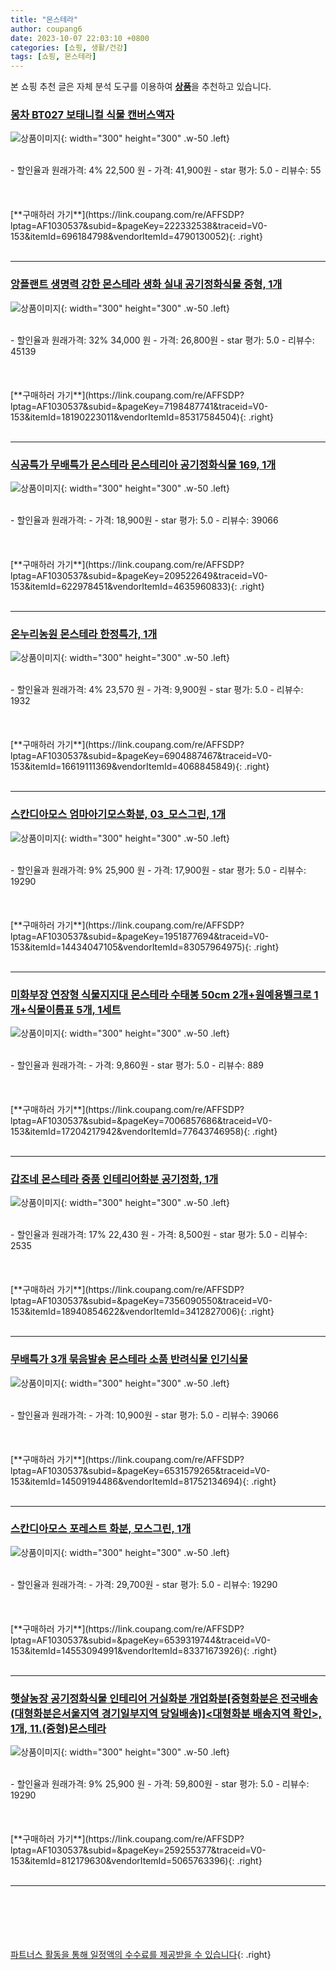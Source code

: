 ```yaml
---
title: "몬스테라"
author: coupang6
date: 2023-10-07 22:03:10 +0800
categories: [쇼핑, 생활/건강]
tags: [쇼핑, 몬스테라]
---
```


본 쇼핑 추천 글은 자체 분석 도구를 이용하여 [**상품**](https://link.coupang.com/a/bao1ui)을 추천하고 있습니다.

### [몽차 BT027 보태니컬 식물 캔버스액자](https://link.coupang.com/re/AFFSDP?lptag=AF1030537&subid=&pageKey=222332538&traceid=V0-153&itemId=696184798&vendorItemId=4790130052)

![상품이미지](https://thumbnail8.coupangcdn.com/thumbnails/remote/230x230ex/image/vendor_inventory/737a/27f10ae9ff07f0be105151b2b4357e8b6e05eb35a6729a66af66a0d63634.jpg){: width="300" height="300" .w-50 .left}


<br>
- 할인율과 원래가격: 4%  22,500   원
- 가격: 41,900원
- star 평가: 5.0
- 리뷰수: 55
<br>
<br>
<br>
<br>
[**구매하러 가기**](https://link.coupang.com/re/AFFSDP?lptag=AF1030537&subid=&pageKey=222332538&traceid=V0-153&itemId=696184798&vendorItemId=4790130052){: .right}
<br>
<br>

---

### [앙플랜트 생명력 강한 몬스테라 생화 실내 공기정화식물 중형, 1개](https://link.coupang.com/re/AFFSDP?lptag=AF1030537&subid=&pageKey=7198487741&traceid=V0-153&itemId=18190223011&vendorItemId=85317584504)

![상품이미지](https://thumbnail6.coupangcdn.com/thumbnails/remote/230x230ex/image/vendor_inventory/6cef/82a15a081a818178890f1b79618a764eba92f4f3bbf6e5687c02dfa3ecae.jpg){: width="300" height="300" .w-50 .left}


<br>
- 할인율과 원래가격: 32%  34,000   원
- 가격: 26,800원
- star 평가: 5.0
- 리뷰수: 45139
<br>
<br>
<br>
<br>
[**구매하러 가기**](https://link.coupang.com/re/AFFSDP?lptag=AF1030537&subid=&pageKey=7198487741&traceid=V0-153&itemId=18190223011&vendorItemId=85317584504){: .right}
<br>
<br>

---

### [식공특가 무배특가 몬스테라 몬스테리아 공기정화식물 169, 1개](https://link.coupang.com/re/AFFSDP?lptag=AF1030537&subid=&pageKey=209522649&traceid=V0-153&itemId=622978451&vendorItemId=4635960833)

![상품이미지](https://thumbnail10.coupangcdn.com/thumbnails/remote/230x230ex/image/vendor_inventory/beba/40cfd799ad3d7fbe1842e52d2bbf0d61f83118c2d3082a78600d2032cdcb.jpg){: width="300" height="300" .w-50 .left}


<br>
- 할인율과 원래가격: 
- 가격: 18,900원
- star 평가: 5.0
- 리뷰수: 39066
<br>
<br>
<br>
<br>
[**구매하러 가기**](https://link.coupang.com/re/AFFSDP?lptag=AF1030537&subid=&pageKey=209522649&traceid=V0-153&itemId=622978451&vendorItemId=4635960833){: .right}
<br>
<br>

---

### [온누리농원 몬스테라 한정특가, 1개](https://link.coupang.com/re/AFFSDP?lptag=AF1030537&subid=&pageKey=6904887467&traceid=V0-153&itemId=16619111369&vendorItemId=4068845849)

![상품이미지](https://thumbnail8.coupangcdn.com/thumbnails/remote/230x230ex/image/vendor_inventory/ed35/464f566bfae2b4f88c77f0e03397d61951697f5c0d373851e9682431deb5.jpg){: width="300" height="300" .w-50 .left}


<br>
- 할인율과 원래가격: 4%  23,570   원
- 가격: 9,900원
- star 평가: 5.0
- 리뷰수: 1932
<br>
<br>
<br>
<br>
[**구매하러 가기**](https://link.coupang.com/re/AFFSDP?lptag=AF1030537&subid=&pageKey=6904887467&traceid=V0-153&itemId=16619111369&vendorItemId=4068845849){: .right}
<br>
<br>

---

### [스칸디아모스 엄마아기모스화분, 03_모스그린, 1개](https://link.coupang.com/re/AFFSDP?lptag=AF1030537&subid=&pageKey=1951877694&traceid=V0-153&itemId=14434047105&vendorItemId=83057964975)

![상품이미지](https://thumbnail9.coupangcdn.com/thumbnails/remote/230x230ex/image/vendor_inventory/0a28/f477048634801ca2a6f6ab8f1128d14420a6d9554e90c46275a3b3912c6f.jpg){: width="300" height="300" .w-50 .left}


<br>
- 할인율과 원래가격: 9%  25,900   원
- 가격: 17,900원
- star 평가: 5.0
- 리뷰수: 19290
<br>
<br>
<br>
<br>
[**구매하러 가기**](https://link.coupang.com/re/AFFSDP?lptag=AF1030537&subid=&pageKey=1951877694&traceid=V0-153&itemId=14434047105&vendorItemId=83057964975){: .right}
<br>
<br>

---

### [미화부장 연장형 식물지지대 몬스테라 수태봉 50cm 2개+원예용벨크로 1개+식물이름표 5개, 1세트](https://link.coupang.com/re/AFFSDP?lptag=AF1030537&subid=&pageKey=7006857686&traceid=V0-153&itemId=17204217942&vendorItemId=77643746958)

![상품이미지](https://thumbnail8.coupangcdn.com/thumbnails/remote/230x230ex/image/retail/images/3743686373290242-d5790f34-c193-4350-aac1-25401e57275b.jpg){: width="300" height="300" .w-50 .left}


<br>
- 할인율과 원래가격: 
- 가격: 9,860원
- star 평가: 5.0
- 리뷰수: 889
<br>
<br>
<br>
<br>
[**구매하러 가기**](https://link.coupang.com/re/AFFSDP?lptag=AF1030537&subid=&pageKey=7006857686&traceid=V0-153&itemId=17204217942&vendorItemId=77643746958){: .right}
<br>
<br>

---

### [갑조네 몬스테라 중품 인테리어화분 공기정화, 1개](https://link.coupang.com/re/AFFSDP?lptag=AF1030537&subid=&pageKey=7356090550&traceid=V0-153&itemId=18940854622&vendorItemId=3412827006)

![상품이미지](https://thumbnail6.coupangcdn.com/thumbnails/remote/230x230ex/image/vendor_inventory/6333/09795d3f645f4ed65384e9ec4450aee0e4879ec2e74cbdbc4cf38cafe1ca.jpg){: width="300" height="300" .w-50 .left}


<br>
- 할인율과 원래가격: 17%  22,430   원
- 가격: 8,500원
- star 평가: 5.0
- 리뷰수: 2535
<br>
<br>
<br>
<br>
[**구매하러 가기**](https://link.coupang.com/re/AFFSDP?lptag=AF1030537&subid=&pageKey=7356090550&traceid=V0-153&itemId=18940854622&vendorItemId=3412827006){: .right}
<br>
<br>

---

### [무배특가 3개 묶음발송 몬스테라 소품 반려식물 인기식물](https://link.coupang.com/re/AFFSDP?lptag=AF1030537&subid=&pageKey=6531579265&traceid=V0-153&itemId=14509194486&vendorItemId=81752134694)

![상품이미지](https://thumbnail9.coupangcdn.com/thumbnails/remote/230x230ex/image/vendor_inventory/1ae5/ff4f3d69e3425fe1e235fc01780b95dbde09efd0d199fd1aa15a6f6ee370.jpg){: width="300" height="300" .w-50 .left}


<br>
- 할인율과 원래가격: 
- 가격: 10,900원
- star 평가: 5.0
- 리뷰수: 39066
<br>
<br>
<br>
<br>
[**구매하러 가기**](https://link.coupang.com/re/AFFSDP?lptag=AF1030537&subid=&pageKey=6531579265&traceid=V0-153&itemId=14509194486&vendorItemId=81752134694){: .right}
<br>
<br>

---

### [스칸디아모스 포레스트 화분, 모스그린, 1개](https://link.coupang.com/re/AFFSDP?lptag=AF1030537&subid=&pageKey=6539319744&traceid=V0-153&itemId=14553094991&vendorItemId=83371673926)

![상품이미지](https://thumbnail10.coupangcdn.com/thumbnails/remote/230x230ex/image/vendor_inventory/30c0/1686c21c1103455a09b5d8eab349dc7038d83bc0df1ffcce098ec146997c.jpg){: width="300" height="300" .w-50 .left}


<br>
- 할인율과 원래가격: 
- 가격: 29,700원
- star 평가: 5.0
- 리뷰수: 19290
<br>
<br>
<br>
<br>
[**구매하러 가기**](https://link.coupang.com/re/AFFSDP?lptag=AF1030537&subid=&pageKey=6539319744&traceid=V0-153&itemId=14553094991&vendorItemId=83371673926){: .right}
<br>
<br>

---

### [햇살농장 공기정화식물 인테리어 거실화분 개업화분[중형화분은 전국배송(대형화분은서울지역 경기일부지역 당일배송)]\<대형화분 배송지역 확인\>, 1개, 11.(중형)몬스테라](https://link.coupang.com/re/AFFSDP?lptag=AF1030537&subid=&pageKey=259255377&traceid=V0-153&itemId=812179630&vendorItemId=5065763396)

![상품이미지](https://thumbnail9.coupangcdn.com/thumbnails/remote/230x230ex/image/vendor_inventory/837e/56c48bb8cc3b9f6779205f1da144676d7e52eb476a9dc0c449fe90333d3a.jpg){: width="300" height="300" .w-50 .left}


<br>
- 할인율과 원래가격: 9%  25,900   원
- 가격: 59,800원
- star 평가: 5.0
- 리뷰수: 19290
<br>
<br>
<br>
<br>
[**구매하러 가기**](https://link.coupang.com/re/AFFSDP?lptag=AF1030537&subid=&pageKey=259255377&traceid=V0-153&itemId=812179630&vendorItemId=5065763396){: .right}
<br>
<br>

---
<br><br><br><br><br> [파트너스 활동을 통해 일정액의 수수료를 제공받을 수 있습니다](https://link.coupang.com/a/bao1ui){: .right}